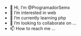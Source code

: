 - 👋 Hi, I’m @ProgramadorSemx
- 👀 I’m interested in  web 
- 🌱 I’m currently learning php 
- 💞️ I’m looking to collaborate on ...
- 📫 How to reach me ...

<!---
ProgramadorSemx/ProgramadorSemx is a ✨ special ✨ repository because its `README.md` (this file) appears on your GitHub profile.
You can click the Preview link to take a look at your changes.
--->
